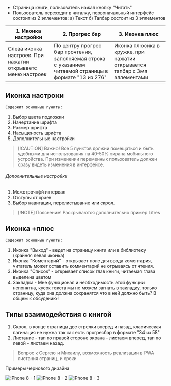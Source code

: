 - Страница книги, пользователь нажал кнопку "Читать" 
- Пользователь переходит в читалку, первоначальный интерфейс состоит из 2 эллементов: 
  а) Текст
  б) Тапбар  состоит из 3 эллементов
  
| 1. Иконка настройки | 2. Прогрес бар | 3. Иконка плюс |
| ---- | ---- | ---- |
| Слева иконка настроек. При нажатии открываетс меню настроек | По центру прогрес бар прочтения, заполняемая строка с указанием читаемой страницы в формате "13 из 276" | Иконка плюсика в кружке, при нажатии открывается тапбар с 3мя эллементами  |


##  Иконка настроки
    Содержит основные пункты:
1. Выбор цвета подложки
2. Начертание шрифта
3. Размер шрифта
4. Насыщеность шрифта
5. Дополнительные настройки 

> [!CAUTION] Важно!  Все 5 пунктов должни помещаться и быть удобными для использования на 40-50% экрана мобильного устройства.  При изменении переменных пользователь должен сразу видеть изменения в интерфейсе. 
      
###### Дополнительные настройки
1. Межстрочнфй интервал
2. Отступы от краев
3. Выбор навигации, перелистывание или скрол.

> [!NOTE] Пояснение!  Раскрываются дополнительно пример Litres



##  Иконка +плюс
    Содержит основные пункты:
1. Иконка "Выход" - ведет на страницу книги или в библиотеку (крайняя левая иконка)
2. Иконка "Коментарий" - открывает поле для ввода коментария, читатель может оставить комментарий не отрываясь от чтения. 
3. Иконка "Список" - открывает список глав книги, читаемая глава выделена цветом
4. Закладка - Мне функционал и необходимость этой функции непонятна, кусок текста мы не можем загнать в закладку, только страницу, куда она должна сохранятся что в ней должно быть? В общем к обсудению! 




## Типы взаимодействия с книгой
1. Скрол, в конце страницы две стрелки вперед и назад, класическая пагинация не нужна так как есть прогресбар в формате "34 из 58"  
2. Листание - тап по правой стороне экрана - листаем вперед, тап по левой - листаем назад.
> Вопрос к Сергею и Михаилу, возможность реализации в PWA листания страниц, и сроки




Примеры чернового дизайна

![iPhone 8 - 1](https://user-images.githubusercontent.com/123976632/215584041-cfb1035a-973d-45a4-96d5-6410fa9fadba.jpg)
![iPhone 8 - 2](https://user-images.githubusercontent.com/123976632/215584156-640c1bad-0c8b-4563-9bc1-1bcc16cfe9d7.jpg)
![iPhone 8 - 3](https://user-images.githubusercontent.com/123976632/215584179-d9f85b26-ff0d-4a63-8a51-06ed8a6384d5.jpg)

